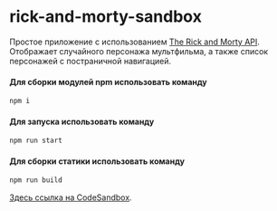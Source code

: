 # rick-and-morty-sandbox

Простое приложение с использованием [The Rick and Morty API](https://rickandmortyapi.com/). Отображает случайного персонажа мультфильма, а также список персонажей с постраничной навигацией.

#### Для сборки модулей npm использовать команду
```bash
npm i
```
#### Для запуска использовать команду
```bash
npm run start
```
#### Для сборки статики использовать команду
```bash
npm run build
```

[Здесь ссылка на CodeSandbox](https://codesandbox.io/p/github/roclimber1/rick-and-morty-sandbox/test-task?file=%2FTestTask.md).
